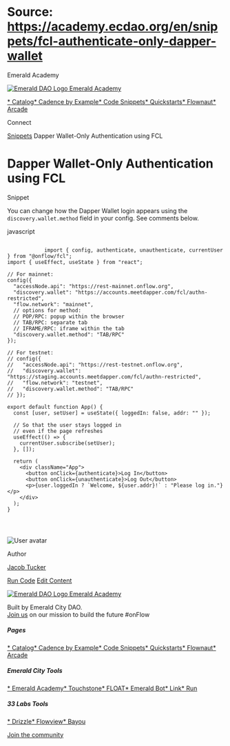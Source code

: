 # Source: https://academy.ecdao.org/en/snippets/fcl-authenticate-only-dapper-wallet

Emerald Academy





[![Emerald DAO Logo](/ea-logo.png)
Emerald Academy](/en/)


[* Catalog](/en/catalog)[* Cadence by Example](/en/cadence-by-example)[* Code Snippets](/en/snippets)[* Quickstarts](/en/quickstarts)[* Flownaut](https://flownaut.ecdao.org)[* Arcade](https://arcade.ecdao.org)

Connect



[Snippets](/en/snippets)
Dapper Wallet-Only Authentication using FCL

# Dapper Wallet-Only Authentication using FCL

Snippet

You can change how the Dapper Wallet login appears using the `discovery.wallet.method` field in your config. See comments below.

javascript

```
		
			import { config, authenticate, unauthenticate, currentUser } from "@onflow/fcl";
import { useEffect, useState } from "react";

// For mainnet:
config({
  "accessNode.api": "https://rest-mainnet.onflow.org",
  "discovery.wallet": "https://accounts.meetdapper.com/fcl/authn-restricted",
  "flow.network": "mainnet",
  // options for method:
  // POP/RPC: popup within the browser
  // TAB/RPC: separate tab
  // IFRAME/RPC: iframe within the tab
  "discovery.wallet.method": "TAB/RPC"
});

// For testnet:
// config({
//   "accessNode.api": "https://rest-testnet.onflow.org",
//   "discovery.wallet": "https://staging.accounts.meetdapper.com/fcl/authn-restricted",
//   "flow.network": "testnet",
//   "discovery.wallet.method": "TAB/RPC"
// });

export default function App() {
  const [user, setUser] = useState({ loggedIn: false, addr: "" });

  // So that the user stays logged in
  // even if the page refreshes
  useEffect(() => {
    currentUser.subscribe(setUser);
  }, []);

  return (
    <div className="App">
      <button onClick={authenticate}>Log In</button>
      <button onClick={unauthenticate}>Log Out</button>
      <p>{user.loggedIn ? `Welcome, ${user.addr}!` : "Please log in."}</p>
    </div>
  );
}

		 
	
```

![User avatar](/avatars/jacob.jpeg)

Author

[Jacob Tucker](https://twitter.com/jacobmtucker)

[Run Code](https://codesandbox.io/s/fcl-authenticate-only-dapper-wallet-5c27py?file=/src/App.js)
[Edit Content](https://github.com/emerald-dao/emerald-academy-v2/tree/main/src/lib/content/snippets/fcl-authenticate-only-dapper-wallet/readme.md)



[![Emerald DAO Logo](/ea-logo.png)
Emerald Academy](/en/)

Built by Emerald City DAO.  
[Join us](https://discord.gg/emerald-city-906264258189332541) on our mission to build the future #onFlow

##### Pages

[* Catalog](/en/catalog)[* Cadence by Example](/en/cadence-by-example)[* Code Snippets](/en/snippets)[* Quickstarts](/en/quickstarts)[* Flownaut](https://flownaut.ecdao.org)[* Arcade](https://arcade.ecdao.org)


##### Emerald City Tools

[* Emerald Academy](https://academy.ecdao.org/)[* Touchstone](https://touchstone.city/)[* FLOAT](https://floats.city/)[* Emerald Bot](https://bot.ecdao.org/)[* Link](https://link.ecdao.org/)[* Run](https://run.ecdao.org/)


##### 33 Labs Tools

[* Drizzle](https://drizzle33.app/)[* Flowview](https://flowview.app/)[* Bayou](https://bayou33.app/)

[Join the community](https://discord.gg/emerald-city-906264258189332541)